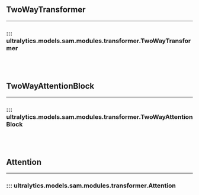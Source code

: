 ## TwoWayTransformer
---
### ::: ultralytics.models.sam.modules.transformer.TwoWayTransformer
<br><br>

## TwoWayAttentionBlock
---
### ::: ultralytics.models.sam.modules.transformer.TwoWayAttentionBlock
<br><br>

## Attention
---
### ::: ultralytics.models.sam.modules.transformer.Attention
<br><br>
